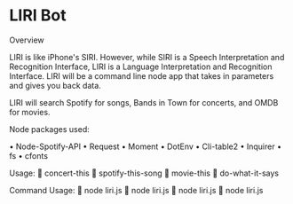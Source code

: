 # LIRI Bot


Overview

LIRI is like iPhone's SIRI. However, while SIRI is a Speech Interpretation and Recognition Interface, LIRI is a Language Interpretation and Recognition Interface. LIRI will be a command line node app that takes in parameters and gives you back data.

LIRI will search Spotify for songs, Bands in Town for concerts, and OMDB for movies.

Node packages used:

•	Node-Spotify-API
•	Request
•	Moment
•	DotEnv
•	Cli-table2
•	Inquirer
•	fs
•	cfonts

Usage:
	concert-this
	spotify-this-song
	movie-this
	do-what-it-says

Command Usage:
	node liri.js <spotify-this-song>
	node liri.js <concert-this>
	node liri.js <movie-this>
	node liri.js <do-what-it-says>
